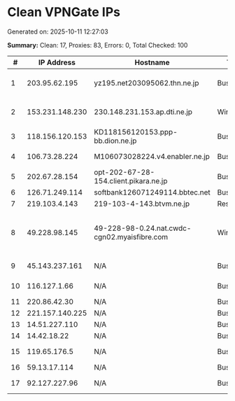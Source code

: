 # Clean VPNGate IPs
Generated on: 2025-10-11 12:27:03

**Summary:** Clean: 17, Proxies: 83, Errors: 0, Total Checked: 100

| # | IP Address | Hostname | Type | Country | Provider |
|---|------------|----------|------|---------|----------|
| 1 | 203.95.62.195 | yz195.net203095062.thn.ne.jp | Business | JP | TOKAI Communications Corporation |
| 2 | 153.231.148.230 | 230.148.231.153.ap.dti.ne.jp | Wireless | JP | NTT Communications Corporation |
| 3 | 118.156.120.153 | KD118156120153.ppp-bb.dion.ne.jp | Business | JP | KDDI CORPORATION |
| 4 | 106.73.28.224 | M106073028224.v4.enabler.ne.jp | Business | JP | KDDI CORPORATION |
| 5 | 202.67.28.154 | opt-202-67-28-154.client.pikara.ne.jp | Business | JP | STNet, Incorporated |
| 6 | 126.71.249.114 | softbank126071249114.bbtec.net | Business | JP | SoftBank Corp. |
| 7 | 219.103.4.143 | 219-103-4-143.btvm.ne.jp | Residential | JP | BTV CO.,LTD. |
| 8 | 49.228.98.145 | 49-228-98-0.24.nat.cwdc-cgn02.myaisfibre.com | Wireless | TH | ADVANCED WIRELESS NETWORK COMPANY LIMITED |
| 9 | 45.143.237.161 | N/A | Business | RU | Korporatvniy partner Ltd |
| 10 | 116.127.1.66 | N/A | Business | KR | SK Broadband Co Ltd |
| 11 | 220.86.42.30 | N/A | Business | KR | Korea Telecom |
| 12 | 221.157.140.225 | N/A | Business | KR | Korea Telecom |
| 13 | 14.51.227.110 | N/A | Business | KR | Korea Telecom |
| 14 | 14.42.18.22 | N/A | Business | KR | Korea Telecom |
| 15 | 119.65.176.5 | N/A | Business | KR | LG POWERCOMM |
| 16 | 59.13.17.114 | N/A | Business | KR | Korea Telecom |
| 17 | 92.127.227.96 | N/A | Business | RU | PJSC Rostelecom |
